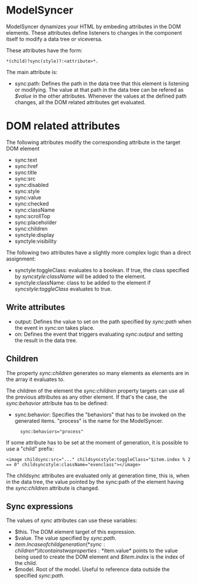 # ModelSyncer

ModelSyncer dynamizes your HTML by embeding attributes in the DOM elements. These attributes define listeners to changes in the component itself to modify a data tree or viceversa.

These attributes have the form:

    *(child)?sync(style)?:<attribute>*.

The main attribute is:

* sync:path: Defines the path in the data tree that this element is listening or modifying. The value at that path in the data tree can be refered as *$value* in the other attributes. Whenever the values at the defined path changes, all the DOM related attributes get evaluated.

# DOM related attributes

The following attributes modify the corresponding attribute in the target DOM element

* sync:text
* sync:href
* sync:title
* sync:src
* sync:disabled
* sync:style
* sync:value
* sync:checked
* sync:className
* sync:scrollTop
* sync:placeholder
* sync:children
* synctyle:display
* synctyle:visibility

The following two attributes have a slightly more complex logic than a direct assignment:

* synctyle:toggleClass: evaluates to a boolean. If true, the class specified by *syncstyle:className* will be added to the element.
* synctyle:className: class to be added to the element if *syncstyle:toggleClass* evaluates to true.

## Write attributes

* output: Defines the value to set on the path specified by *sync:path* when the event in *sync:on* takes place.
* on: Defines the event that triggers evaluating *sync:output* and setting the result in the data tree.

## Children

The property *sync:children* generates so many elements as elements are in the array it evaluates to.

The children of the element the *sync:children* property targets can use all the previous attributes as any other element. If that's the case, the *sync:behavior* attribute has to be defined:

* sync:behavior: Specifies the "behaviors" that has to be invoked on the generated items. "process" is the name for the ModelSyncer.

        sync:behaviors="process"

If some attribute has to be set at the moment of generation, it is possible to use a "child" prefix:

    <image childsync:src="..." childsyncstyle:toggleClass="$item.index % 2 == 0" childsyncstyle:className="evenclass"></image>

The childsync attributes are evaluated only at generation time, this is, when in the data tree, the value pointed by the sync:path of the element having the *sync:children* attribute is changed.

## Sync expressions

The values of *sync* attributes can use these variables:

* $this. The DOM element target of this expression.
* $value. The value specified by *sync:path*.
* $item. In case of child generation (*sync:children*) it contains two properties: *$item.value* points to the value being used to create the DOM element and *$item.index* is the index of the child.
* $model. Root of the model. Useful to reference data outside the specified *sync:path*.


